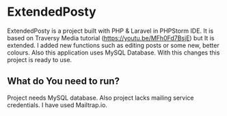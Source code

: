 # ExtendedPosty
ExtendedPosty is a project built with PHP & Laravel in PHPStorm IDE. It is based on Traversy Media tutorial (https://youtu.be/MFh0Fd7BsjE) but It is extended. 
I added new functions such as editing posts or some new, better colours. Also this application uses MySQL Database. With this changes this project is ready to use. 


## What do You need to run?
Project needs MySQL database. Also project lacks mailing service credentials. I have used Mailtrap.io. 
